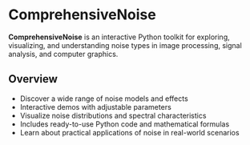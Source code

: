 # ComprehensiveNoise

**ComprehensiveNoise** is an interactive Python toolkit for exploring, visualizing, and understanding noise types in image processing, signal analysis, and computer graphics.

## Overview
- Discover a wide range of noise models and effects
- Interactive demos with adjustable parameters
- Visualize noise distributions and spectral characteristics
- Includes ready-to-use Python code and mathematical formulas
- Learn about practical applications of noise in real-world scenarios